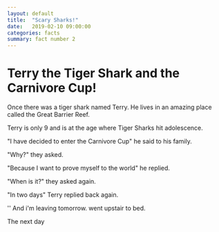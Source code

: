 ```yaml
---
layout: default
title:  "Scary Sharks!"
date:   2019-02-10 09:00:00
categories: facts
summary: fact number 2
---
```


# Terry the Tiger Shark and the Carnivore Cup!

Once there was a tiger shark named Terry.  He lives in an amazing place called the Great Barrier Reef. 

Terry is only 9 and is at the age where Tiger Sharks hit adolescence.

"I have decided to enter the Carnivore Cup" he said to his family.

"Why?" they asked. 

"Because I want to prove myself to the world" he replied.

"When is it?" they asked again.

"In two days" Terry replied back again.

'' And i'm leaving tomorrow. went upstair to bed.

The  next day 